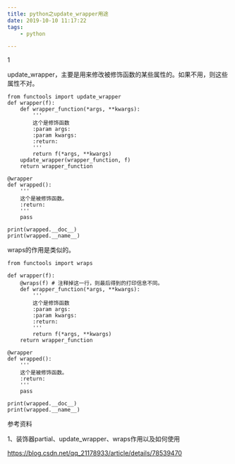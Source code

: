```yaml
---
title: python之update_wrapper用途
date: 2019-10-10 11:17:22
tags:		
	- python

---
```


1

update_wrapper，主要是用来修改被修饰函数的某些属性的。如果不用，则这些属性不对。

```
from functools import update_wrapper
def wrapper(f):
    def wrapper_function(*args, **kwargs):
        '''
        这个是修饰函数
        :param args:
        :param kwargs:
        :return:
        '''
        return f(*args, **kwargs)
    update_wrapper(wrapper_function, f)
    return wrapper_function

@wrapper
def wrapped():
    '''
    这个是被修饰函数。
    :return:
    '''
    pass

print(wrapped.__doc__)
print(wrapped.__name__)
```

wraps的作用是类似的。

```
from functools import wraps

def wrapper(f):
    @wraps(f) # 注释掉这一行，则最后得到的打印信息不同。
    def wrapper_function(*args, **kwargs):
        '''
        这个是修饰函数
        :param args:
        :param kwargs:
        :return:
        '''
        return f(*args, **kwargs)
    return wrapper_function

@wrapper
def wrapped():
    '''
    这个是被修饰函数。
    :return:
    '''
    pass

print(wrapped.__doc__)
print(wrapped.__name__)
```



参考资料

1、装饰器partial、update_wrapper、wraps作用以及如何使用

https://blog.csdn.net/qq_21178933/article/details/78539470